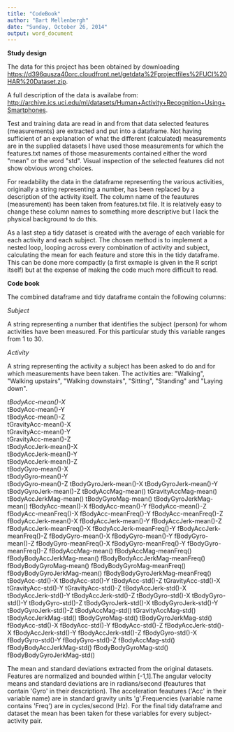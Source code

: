 ```yaml
---
title: "CodeBook"
author: "Bart Mellenbergh"
date: "Sunday, October 26, 2014"
output: word_document
---
```


**Study design**

The data for this project has been obtained by downloading 
https://d396qusza40orc.cloudfront.net/getdata%2Fprojectfiles%2FUCI%20HAR%20Dataset.zip.

A full description of the data is availabe from:
http://archive.ics.uci.edu/ml/datasets/Human+Activity+Recognition+Using+Smartphones.

Test and training data are read in and from that data selected features
(measurements) are extracted and put into a dataframe. 
Not having sufficient of an explanation of what the different (calculated)
measurements are in the supplied datasets I have used those measurements
for which the features.txt names of those measurements contained either 
the word "mean" or the word "std". Visual inspection of the selected
features did not show obvious wrong choices.

For readability the data in the dataframe representing the various activities, 
originally a string representing a number, has been replaced by a description 
of the activity itself. The column name of the feautures (measurement) has been
taken from features.txt file. It is relatively easy to change these column names
to something more descriptive but I lack the physical background to do this.

As a last step a tidy dataset is created with the average of each variable 
for each activity and each subject. The chosen method is to implement a nested
loop, looping across every combination of activity and subject, calculating
the mean for each feature and store this in the tidy dataframe. This can be 
done more compactly (a first exmaple is given in the R script itself) but at 
the expense of making the code much more difficult to read.


**Code book**


The combined dataframe and tidy dataframe contain the following columns:

*Subject*               

A string representing a number that identifies the subject 
(person) for whom activities have been measured. For
this particular study this variable ranges from 1 to 30.
                        
*Activity*              

A string representing the activity a subject has been asked
to do and for which measurements have been taken.
The activities are: "Walking", "Walking upstairs",
"Walking downstairs", "Sitting", "Standing" and "Laying down".

*tBodyAcc-mean()-X*      
tBodyAcc-mean()-Y   
tBodyAcc-mean()-Z       
tGravityAcc-mean()-X    
tGravityAcc-mean()-Y    
tGravityAcc-mean()-Z    
tBodyAccJerk-mean()-X   
tBodyAccJerk-mean()-Y   
tBodyAccJerk-mean()-Z   
tBodyGyro-mean()-X      
tBodyGyro-mean()-Y      
tBodyGyro-mean()-Z
tBodyGyroJerk-mean()-X
tBodyGyroJerk-mean()-Y
tBodyGyroJerk-mean()-Z
tBodyAccMag-mean()
tGravityAccMag-mean()
tBodyAccJerkMag-mean()
tBodyGyroMag-mean()
tBodyGyroJerkMag-mean()
fBodyAcc-mean()-X
fBodyAcc-mean()-Y
fBodyAcc-mean()-Z
fBodyAcc-meanFreq()-X
fBodyAcc-meanFreq()-Y
fBodyAcc-meanFreq()-Z
fBodyAccJerk-mean()-X
fBodyAccJerk-mean()-Y
fBodyAccJerk-mean()-Z
fBodyAccJerk-meanFreq()-X
fBodyAccJerk-meanFreq()-Y
fBodyAccJerk-meanFreq()-Z
fBodyGyro-mean()-X
fBodyGyro-mean()-Y
fBodyGyro-mean()-Z
fBodyGyro-meanFreq()-X
fBodyGyro-meanFreq()-Y
fBodyGyro-meanFreq()-Z
fBodyAccMag-mean()
fBodyAccMag-meanFreq()
fBodyBodyAccJerkMag-mean()
fBodyBodyAccJerkMag-meanFreq()
fBodyBodyGyroMag-mean()
fBodyBodyGyroMag-meanFreq()
fBodyBodyGyroJerkMag-mean()
fBodyBodyGyroJerkMag-meanFreq()
tBodyAcc-std()-X
tBodyAcc-std()-Y
tBodyAcc-std()-Z
tGravityAcc-std()-X
tGravityAcc-std()-Y
tGravityAcc-std()-Z
tBodyAccJerk-std()-X
tBodyAccJerk-std()-Y
tBodyAccJerk-std()-Z
tBodyGyro-std()-X
tBodyGyro-std()-Y
tBodyGyro-std()-Z
tBodyGyroJerk-std()-X
tBodyGyroJerk-std()-Y
tBodyGyroJerk-std()-Z
tBodyAccMag-std()
tGravityAccMag-std()
tBodyAccJerkMag-std()
tBodyGyroMag-std()
tBodyGyroJerkMag-std()
fBodyAcc-std()-X
fBodyAcc-std()-Y
fBodyAcc-std()-Z
fBodyAccJerk-std()-X
fBodyAccJerk-std()-Y
fBodyAccJerk-std()-Z
fBodyGyro-std()-X
fBodyGyro-std()-Y
fBodyGyro-std()-Z
fBodyAccMag-std()
fBodyBodyAccJerkMag-std()
fBodyBodyGyroMag-std()
fBodyBodyGyroJerkMag-std()

The mean and standard deviations extracted from the
original datasets. Features are normalized and 
bounded within [-1,1].The angular velocity means
and standard deviations are in radians/second
(feautures that contain 'Gyro' in their description).
The acceleration feautures ('Acc' in their variable
name) are in standard gravity units 'g'.Frequencies
(variable name contains 'Freq') are in cycles/second (Hz).
For the final tidy dataframe and dataset the mean
has been taken for these variables for every
subject-activity pair.